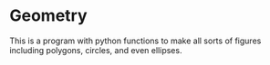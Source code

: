 # Geometry
This is a program with python functions to make all sorts of figures including polygons, circles, and even ellipses.
